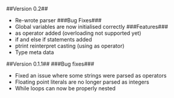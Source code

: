 ##Version 0.2##
 - Re-wrote parser
###Bug Fixes###
 - Global variables are now initialised correctly
###Features###
 - as operator added (overloading not supported yet)
 - if and else if statements added
 - ptrint reinterpret casting (using as operator)
 - Type meta data

##Version 0.1.1##
###Bug fixes###
 - Fixed an issue where some strings were parsed as operators
 - Floating point literals are no longer parsed as integers
 - While loops can now be properly nested